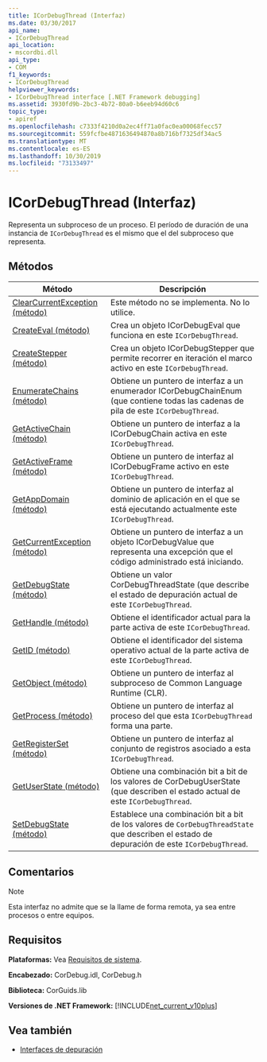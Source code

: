 ```yaml
---
title: ICorDebugThread (Interfaz)
ms.date: 03/30/2017
api_name:
- ICorDebugThread
api_location:
- mscordbi.dll
api_type:
- COM
f1_keywords:
- ICorDebugThread
helpviewer_keywords:
- ICorDebugThread interface [.NET Framework debugging]
ms.assetid: 3930fd9b-2bc3-4b72-80a0-b6eeb94d60c6
topic_type:
- apiref
ms.openlocfilehash: c7333f4210d0a2ec4ff71a0fac0ea00068fecc57
ms.sourcegitcommit: 559fcfbe4871636494870a8b716bf7325df34ac5
ms.translationtype: MT
ms.contentlocale: es-ES
ms.lasthandoff: 10/30/2019
ms.locfileid: "73133497"
---
```

# <a name="icordebugthread-interface"></a>ICorDebugThread (Interfaz)
Representa un subproceso de un proceso. El período de duración de una instancia de `ICorDebugThread` es el mismo que el del subproceso que representa.  
  
## <a name="methods"></a>Métodos  
  
|Método|Descripción|  
|------------|-----------------|  
|[ClearCurrentException (método)](../../../../docs/framework/unmanaged-api/debugging/icordebugthread-clearcurrentexception-method.md)|Este método no se implementa. No lo utilice.|  
|[CreateEval (método)](../../../../docs/framework/unmanaged-api/debugging/icordebugthread-createeval-method.md)|Crea un objeto ICorDebugEval que funciona en este `ICorDebugThread`.|  
|[CreateStepper (método)](../../../../docs/framework/unmanaged-api/debugging/icordebugthread-createstepper-method.md)|Crea un objeto ICorDebugStepper que permite recorrer en iteración el marco activo en este `ICorDebugThread`.|  
|[EnumerateChains (método)](../../../../docs/framework/unmanaged-api/debugging/icordebugthread-enumeratechains-method.md)|Obtiene un puntero de interfaz a un enumerador ICorDebugChainEnum (que contiene todas las cadenas de pila de este `ICorDebugThread`.|  
|[GetActiveChain (método)](../../../../docs/framework/unmanaged-api/debugging/icordebugthread-getactivechain-method.md)|Obtiene un puntero de interfaz a la ICorDebugChain activa en este `ICorDebugThread`.|  
|[GetActiveFrame (método)](../../../../docs/framework/unmanaged-api/debugging/icordebugthread-getactiveframe-method.md)|Obtiene un puntero de interfaz al ICorDebugFrame activo en este `ICorDebugThread`.|  
|[GetAppDomain (método)](../../../../docs/framework/unmanaged-api/debugging/icordebugthread-getappdomain-method.md)|Obtiene un puntero de interfaz al dominio de aplicación en el que se está ejecutando actualmente este `ICorDebugThread`.|  
|[GetCurrentException (método)](../../../../docs/framework/unmanaged-api/debugging/icordebugthread-getcurrentexception-method.md)|Obtiene un puntero de interfaz a un objeto ICorDebugValue que representa una excepción que el código administrado está iniciando.|  
|[GetDebugState (método)](../../../../docs/framework/unmanaged-api/debugging/icordebugthread-getdebugstate-method.md)|Obtiene un valor CorDebugThreadState (que describe el estado de depuración actual de este `ICorDebugThread`.|  
|[GetHandle (método)](../../../../docs/framework/unmanaged-api/debugging/icordebugthread-gethandle-method.md)|Obtiene el identificador actual para la parte activa de este `ICorDebugThread`.|  
|[GetID (método)](../../../../docs/framework/unmanaged-api/debugging/icordebugthread-getid-method.md)|Obtiene el identificador del sistema operativo actual de la parte activa de este `ICorDebugThread`.|  
|[GetObject (método)](../../../../docs/framework/unmanaged-api/debugging/icordebugthread-getobject-method.md)|Obtiene un puntero de interfaz al subproceso de Common Language Runtime (CLR).|  
|[GetProcess (método)](../../../../docs/framework/unmanaged-api/debugging/icordebugthread-getprocess-method.md)|Obtiene un puntero de interfaz al proceso del que esta `ICorDebugThread` forma una parte.|  
|[GetRegisterSet (método)](../../../../docs/framework/unmanaged-api/debugging/icordebugthread-getregisterset-method.md)|Obtiene un puntero de interfaz al conjunto de registros asociado a esta `ICorDebugThread`.|  
|[GetUserState (método)](../../../../docs/framework/unmanaged-api/debugging/icordebugthread-getuserstate-method.md)|Obtiene una combinación bit a bit de los valores de CorDebugUserState (que describen el estado actual de este `ICorDebugThread`.|  
|[SetDebugState (método)](../../../../docs/framework/unmanaged-api/debugging/icordebugthread-setdebugstate-method.md)|Establece una combinación bit a bit de los valores de `CorDebugThreadState` que describen el estado de depuración de este `ICorDebugThread`.|  
  
## <a name="remarks"></a>Comentarios  
  
> [!NOTE]
> Esta interfaz no admite que se la llame de forma remota, ya sea entre procesos o entre equipos.  
  
## <a name="requirements"></a>Requisitos  
 **Plataformas:** Vea [Requisitos de sistema](../../../../docs/framework/get-started/system-requirements.md).  
  
 **Encabezado:** CorDebug.idl, CorDebug.h  
  
 **Biblioteca:** CorGuids.lib  
  
 **Versiones de .NET Framework:** [!INCLUDE[net_current_v10plus](../../../../includes/net-current-v10plus-md.md)]  
  
## <a name="see-also"></a>Vea también

- [Interfaces de depuración](../../../../docs/framework/unmanaged-api/debugging/debugging-interfaces.md)
